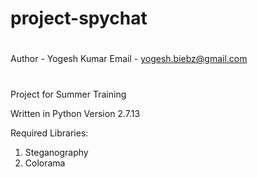# project-spychat

#
  Author - Yogesh Kumar
  Email - yogesh.biebz@gmail.com
#

Project for Summer Training

Written in Python Version 2.7.13

Required Libraries:
1. Steganography
2. Colorama

